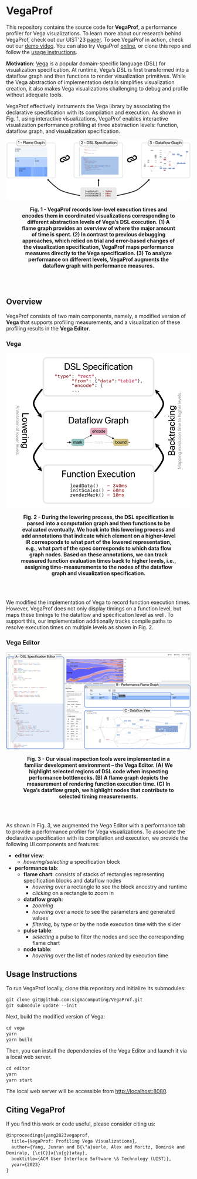 # VegaProf

This repository contains the source code for **VegaProf**, a performance profiler for Vega visualizations.
To learn more about our research behind VegaProf, check out our UIST'23 [paper](https://arxiv.org/pdf/2212.13670.pdf).
To see VegaProf in action, check out our [demo video](https://drive.google.com/file/d/1RblCu4f-cg2AUKqVSEMm4JtHhKg4DgDM/view?usp=sharing).
You can also try VegaProf [online](https://a13x.io/editor/#/edited), or clone this repo and follow the [usage instructions](#usage-instructions).

**Motivation**:
[Vega](https://github.com/vega/vega) is a popular domain-specific language (DSL) for visualization specification.
At runtime, Vega’s DSL is first transformed into a dataflow graph and then functions to render visualization primitives.
While the Vega abstraction of implementation details simplifies visualization creation, it also makes Vega visualizations challenging to debug and profile without adequate tools.

VegaProf effectively instruments the Vega library by associating the declarative specification with its compilation and execution.
As shown in Fig. 1, using interactive visualizations, VegaProf enables interactive visualization performance profiling at three abstraction levels: function, dataflow graph, and visualization specification.

![application](/misc/teaser_flat.png)

<figure>
  <figcaption align = "center">
    <b>
      Fig. 1 - VegaProf records low-level execution times and encodes them in coordinated visualizations corresponding to different abstraction levels of Vega’s DSL execution.
      (1) A flame graph provides an overview of where the major amount of time is spent.
      (2) In contrast to previous debugging approaches, which relied on trial and error-based changes of the visualization specification, VegaProf maps performance measures directly to the Vega specification.
      (3) To analyze performance on different levels, VegaProf augments the dataflow graph with performance measures.
    </b>
  </figcaption>
</figure>

<br />
<br />

## Overview

VegaProf consists of two main components, namely, a modified version of **Vega** that supports profiling measurements, and a visualization of these profiling results in the **Vega Editor**.

### Vega

![application](/misc/Mapping.png)

<figure>
  <figcaption align = "center">
    <b>
      Fig. 2 - During the lowering process, the DSL specification is parsed into a computation graph and then functions to be evaluated eventually.
      We hook into this lowering process and add annotations that indicate which element on a higher-level IR corresponds to what part of the lowered representation, e.g., what part of the spec corresponds to which data flow graph nodes.
      Based on these annotations, we can track measured function evaluation times back to higher levels, i.e., assigning time-measurements to the nodes of the dataflow graph and visualization specification.
    </b>
  </figcaption>
</figure>

<br />
<br />

We modified the implementation of Vega to record function execution times.
However, VegaProf does not only display timings on a function level, but maps these timings to the dataflow and specification level as well.
To support this, our implementation additionally tracks compile paths to resolve execution times on multiple levels as shown in Fig. 2.

### Vega Editor

![application](/misc/application.png)

<figure>
  <figcaption align = "center">
    <b>
      Fig. 3 - Our visual inspection tools were implemented in a familiar development environment – the Vega Editor.
      (A) We highlight selected regions of DSL code when inspecting performance bottlenecks.
      (B) A flame graph depicts the measurement of rendering function execution time.
      (C) In Vega’s dataflow graph, we highlight nodes that contribute to selected timing measurements.
    </b>
  </figcaption>
</figure>

<br />
<br />

As shown in Fig. 3, we augmented the Vega Editor with a performance tab to provide a performance profiler for Vega visualizations. To associate the declarative specification with its compilation and execution, we provide the following UI components and features:

- **editor view**:
  - _hovering/selecting_ a specification block
- **performance tab**:
  - **flame chart**: consists of stacks of rectangles representing specification blocks and dataflow nodes
    - _hovering_ over a rectangle to see the block ancestry and runtime
    - _clicking_ on a rectangle to zoom in
  - **dataflow graph**:
    - _zooming_
    - _hovering_ over a node to see the parameters and generated values
    - _filtering_, by type or by the node execution time with the slider
  - **pulse table**:
    - _selecting_ a pulse to filter the nodes and see the corresponding flame chart
  - **node table**:
    - _hovering_ over the list of nodes ranked by execution time

## Usage Instructions

To run VegaProf locally, clone this repository and initialize its submodules:

```
git clone git@github.com:sigmacomputing/VegaProf.git
git submodule update --init
```

Next, build the modified version of Vega:

```
cd vega
yarn
yarn build
```

Then, you can install the dependencies of the Vega Editor and launch it via a local web server.

```
cd editor
yarn
yarn start
```

The local web server will be accessible from [http://localhost:8080](http://localhost:8080).

## Citing VegaProf

If you find this work or code useful, please consider citing us:

    @inproceedings{yang2023vegaprof,
      title={VegaProf: Profiling Vega Visualizations},
      author={Yang, Junran and B{\"a}uerle, Alex and Moritz, Dominik and Demiralp, {\c{C}}a{\u{g}}atay},
      booktitle={ACM User Interface Software \& Technology (UIST)},
      year={2023}
    }
